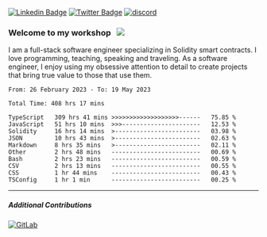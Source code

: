 [![Linkedin Badge](https://img.shields.io/badge/-LinkedIn-0e76a8?style=flat-square&logo=Linkedin&logoColor=white)](https://www.linkedin.com/in/jason-schwarz-75b91482/)
[![Twitter Badge](https://img.shields.io/badge/-Twitter-00acee?style=flat-square&logo=Twitter&logoColor=white)](https://twitter.com/passandscore)
[![discord](https://img.shields.io/badge/Discord-blue?logo=discord&logoColor=white)](https://discordapp.com/users/#3518)

### Welcome to my workshop &nbsp; ![](https://visitor-badge.glitch.me/badge?page_id=passandscore.passandscore)

I am a full-stack software engineer specializing in Solidity smart contracts. I love programming, teaching, speaking and traveling. As a software engineer, I enjoy using my obsessive attention to detail to create projects that bring true value to those that use them.

<!--START_SECTION:waka-->

```text
From: 26 February 2023 - To: 19 May 2023

Total Time: 408 hrs 17 mins

TypeScript   309 hrs 41 mins >>>>>>>>>>>>>>>>>>>------   75.85 %
JavaScript   51 hrs 10 mins  >>>----------------------   12.53 %
Solidity     16 hrs 14 mins  >------------------------   03.98 %
JSON         10 hrs 43 mins  >------------------------   02.63 %
Markdown     8 hrs 35 mins   >------------------------   02.11 %
Other        2 hrs 48 mins   -------------------------   00.69 %
Bash         2 hrs 23 mins   -------------------------   00.59 %
CSV          2 hrs 13 mins   -------------------------   00.55 %
CSS          1 hr 44 mins    -------------------------   00.43 %
TSConfig     1 hr 1 min      -------------------------   00.25 %
```

<!--END_SECTION:waka-->

<hr/>

##### Additional Contributions

[![GitLab](https://img.shields.io/badge/GitLab-orange?logo=gitlab&logoColor=white)](https://gitlab.com/jason_schwarz)
